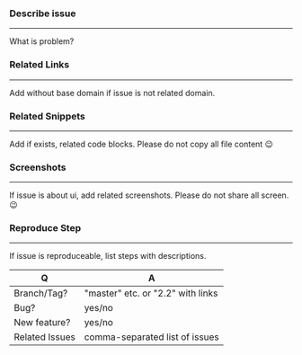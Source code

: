 ### Describe issue
___________________
What is problem?

### Related Links
-----------------
Add without base domain if issue is not related domain.

### Related Snippets
------------------
Add if exists, related code blocks. Please do not copy all file content :wink:

### Screenshots
--------------
If issue is about ui, add related screenshots. Please do not share all screen. :wink:

### Reproduce Step
-----------------
If issue is reproduceable, list steps with descriptions. 

| Q                  | A
| -------------      | ---
| Branch/Tag?        | "master" etc. or "2.2" with links
| Bug?               | yes/no
| New feature?       | yes/no
| Related Issues     | comma-separated list of issues
